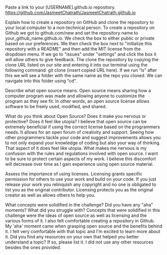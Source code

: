 Paste a link to your [USERNAME].github.io repository.
https://github.com/JasmeetChatrath/JasmeetChatrath.github.io

Explain how to create a repository on GitHub and clone the repository to your local computer to a non-technical person.
To create a repository on Github we got to github.com/new and set the repository name to your_github_name.github.io.  We check the box to either public or private based on our preferences.  We then check the box next to "initialize this repository with a README" and then add the MIT license from the dropdown menu.  If we go to "issues" under "settings" and click the box it will allow others to give feedback.  The clone the repository by copying the clone URL listed on our site and entering it into our terminal using the following command: git clone (insert copied URL here).  If we run “ls” after this we will see a folder with the same name as the repo you cloned.  We can navigate into this folder using “cd”.

Describe what open source means.
Open source means sharing how a computer program was made and allowing anyone to customize the program as they see fit.  In other words, an open source license allows software to be freely used, modified, and shared.

What do you think about Open Source? Does it make you nervous or protective? Does it feel like utopia?
I believe that open source can be extremely beneficial if using the correct license based on the programmers needs.  It allows for an open forum of creativity and support.  Seeing how other programmers tackle your code and suggest improvements allows you to not only expand your knowledge of coding but also your way of thinking.  That aspect of it does feel like utopia.  What makes me nervous is my confusion with the rules and regulations involved with open source.  I want to be sure to protect certain aspects of my work.  I believe this discomfort will decrease over time as I gain experience using open source material.

Assess the importance of using licenses.
Licensing grants specific permission for others to use your work and build on your code.  If you just release your work you relinquish any copyright and no one is obligated to list you as the original contributor. Licensing protects you as the original creator as well as allows others to help you.

What concepts were solidified in the challenge? Did you have any "aha" moments? What did you struggle with?
Concepts that were solidified in this challenge were the ideas of open source as well as licensing and the various forms of it.  I also felt comfortable creating a repository in Github.  My 'aha' moment came when grasping open source and the benefits behind it.  I felt very comfortable with that topic and I'm excited to learn more about it.
Did you find any resources on your own that helped you better understand a topic? If so, please list it.
I did not use any other resources besides the ones provided.